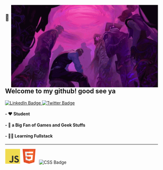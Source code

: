 <img src="chamber_teaser_-_embed_5.gif" width="484px" align="right">

<h2><strong>🎂Welcome to my github! good see ya</strong></h2>

<div id="badges" width="100" height="50">
  <a href = "https://github.com/DanielSub22">
    <img src="https://img.shields.io/badge/LinkedIn-blue?style=for-the-badge&logo=linkedin&logoColor=white" alt="LinkedIn Badge"/>
     <img src="https://img.shields.io/badge/Twitter-blue?style=for-the-badge&logo=twitter&logoColor=white" alt="Twitter Badge" />
  </a>
 <br>

<h4>- ❤ Student</h4>
<h4>- 💙 a Big Fan of Games and Geek Stuffs</h4>
<h4>- 👩‍💻 Learning Fullstack</h4>
<hr>


<img src="https://github.com/devicons/devicon/raw/master/icons/javascript/javascript-original.svg" width="50px" height="50px">
    <img src="https://github.com/devicons/devicon/blob/master/icons/html5/html5-original.svg" title="HTML5" alt="HTML" width="50px" height="50px"/>&nbsp;
    <img src="https://cdn-icons-png.flaticon.com/512/5968/5968242.png" alt="CSS Badge" width="50px" height="50px"/>
  

  
